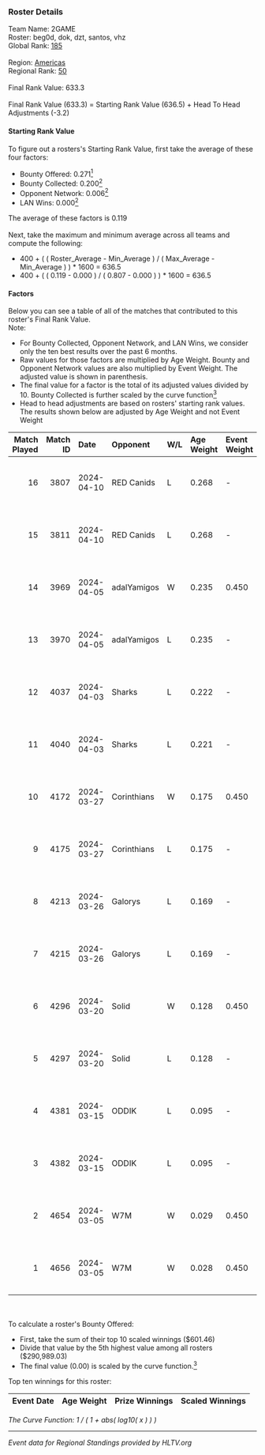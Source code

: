 ### Roster Details<br />
Team Name: 2GAME<br />
Roster: beg0d, dok, dzt, santos, vhz<br />
Global Rank: [185](../../standings_global_2024_08_28.md)<br />
<br />
Region: [Americas]( ../../standings_americas_2024_08_28.md)<br />
Regional Rank: [50]( ../../standings_americas_2024_08_28.md)<br />
<br />
Final Rank Value:  633.3<br />
<br />
Final Rank Value (633.3) = Starting Rank Value (636.5) + Head To Head Adjustments (-3.2)<br />

#### Starting Rank Value<br />
To figure out a rosters's Starting Rank Value, first take the average of these four factors:<br />
- Bounty Offered: 0.271[<sup>1</sup>](#table2)
- Bounty Collected: 0.200[<sup>2</sup>](#table1)
- Opponent Network: 0.006[<sup>2</sup>](#table1)
- LAN Wins: 0.000[<sup>2</sup>](#table1)

The average of these factors is 0.119<br />
<br />
Next, take the maximum and minimum average across all teams and compute the following:<br />
- 400 + ( ( Roster_Average - Min_Average ) / ( Max_Average - Min_Average ) ) * 1600 = 636.5
- 400 + ( ( 0.119 - 0.000 ) / ( 0.807 - 0.000 ) ) * 1600 = 636.5


#### Factors<br />
Below you can see a table of all of the matches that contributed to this roster's Final Rank Value.<br />
Note:<br />

- For Bounty Collected, Opponent Network, and LAN Wins, we consider only the ten best results over the past 6 months.
- Raw values for those factors are multiplied by Age Weight. Bounty and Opponent Network values are also multiplied by Event Weight. The adjusted value is shown in parenthesis.
- The final value for a factor is the total of its adjusted values divided by 10. Bounty Collected is further scaled by the curve function[<sup>3</sup>](#curveFunction)
- Head to head adjustments are based on rosters' starting rank values. The results shown below are adjusted by Age Weight and not Event Weight
<span id="table1"></span><br />


| Match Played | Match ID | Date       | Opponent    | W/L | Age Weight | Event Weight | Bounty Collected | Opponent Network | LAN Wins  | H2H Adj. | Roster                       |
| -: | -: | :- | :- | :- | :- | :- | :- | :- | :- | -: | :- |
|           16 |     3807 | 2024-04-10 | RED Canids  | L   | 0.268      | -            | -                | -                | -         |    -0.84 | beg0d, dok, dzt, santos, vhz |
|           15 |     3811 | 2024-04-10 | RED Canids  | L   | 0.268      | -            | -                | -                | -         |    -0.85 | beg0d, dok, dzt, santos, vhz |
|           14 |     3969 | 2024-04-05 | adalYamigos | W   | 0.235      | 0.450        | 0.000 (0.000)    | 0.027 (0.003)    | 0 (0.000) |     2.94 | beg0d, dok, dzt, santos, vhz |
|           13 |     3970 | 2024-04-05 | adalYamigos | L   | 0.235      | -            | -                | -                | -         |    -4.52 | beg0d, dok, dzt, santos, vhz |
|           12 |     4037 | 2024-04-03 | Sharks      | L   | 0.222      | -            | -                | -                | -         |    -0.56 | beg0d, dok, dzt, santos, vhz |
|           11 |     4040 | 2024-04-03 | Sharks      | L   | 0.221      | -            | -                | -                | -         |    -0.56 | beg0d, dok, dzt, santos, vhz |
|           10 |     4172 | 2024-03-27 | Corinthians | W   | 0.175      | 0.450        | 0.006 (0.000)    | 0.099 (0.008)    | 0 (0.000) |     3.53 | beg0d, dok, dzt, santos, vhz |
|            9 |     4175 | 2024-03-27 | Corinthians | L   | 0.175      | -            | -                | -                | -         |    -2.01 | beg0d, dok, dzt, santos, vhz |
|            8 |     4213 | 2024-03-26 | Galorys     | L   | 0.169      | -            | -                | -                | -         |    -1.74 | beg0d, dok, dzt, santos, vhz |
|            7 |     4215 | 2024-03-26 | Galorys     | L   | 0.169      | -            | -                | -                | -         |    -1.76 | beg0d, dok, dzt, santos, vhz |
|            6 |     4296 | 2024-03-20 | Solid       | W   | 0.128      | 0.450        | 0.005 (0.000)    | 0.685 (0.040)    | 0 (0.000) |     3.12 | beg0d, dok, dzt, santos, vhz |
|            5 |     4297 | 2024-03-20 | Solid       | L   | 0.128      | -            | -                | -                | -         |    -0.92 | beg0d, dok, dzt, santos, vhz |
|            4 |     4381 | 2024-03-15 | ODDIK       | L   | 0.095      | -            | -                | -                | -         |    -0.15 | beg0d, dok, dzt, santos, vhz |
|            3 |     4382 | 2024-03-15 | ODDIK       | L   | 0.095      | -            | -                | -                | -         |    -0.15 | beg0d, dok, dzt, santos, vhz |
|            2 |     4654 | 2024-03-05 | W7M         | W   | 0.029      | 0.450        | 0.007 (0.000)    | 0.475 (0.006)    | 0 (0.000) |     0.65 | beg0d, dok, dzt, santos, vhz |
|            1 |     4656 | 2024-03-05 | W7M         | W   | 0.028      | 0.450        | 0.007 (0.000)    | 0.475 (0.006)    | 0 (0.000) |     0.65 | beg0d, dok, dzt, santos, vhz |

<br />
<span id="table2"></span><br />
To calculate a roster's Bounty Offered:<br />

- First, take the sum of their top 10 scaled winnings ($601.46)
- Divide that value by the 5th highest value among all rosters ($290,989.03)
- The final value (0.00) is scaled by the curve function.[<sup>3</sup>](#curveFunction)

Top ten winnings for this roster:<br />

| Event Date | Age Weight | Prize Winnings | Scaled Winnings |
| :- | -: | :- | :- |


<span id="curveFunction"></span>_The Curve Function: 1 / ( 1 + abs( log10( x ) ) )_<br />

---
_Event data for Regional Standings provided by HLTV.org_<br />
